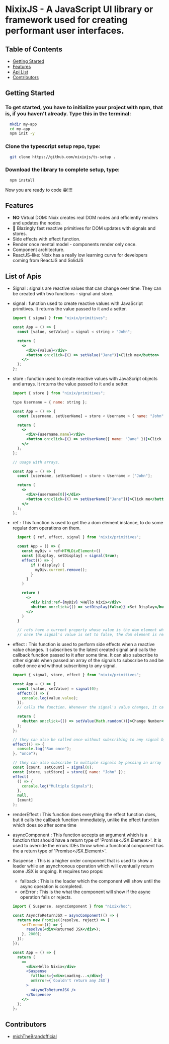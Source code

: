 # NixixJS - A JavaScript UI library or framework used for creating performant user interfaces.

## Table of Contents

- [Getting Started](#getting-started)
- [Features](#features)
- [Api List](#list-of-apis)
- [Contributors](#contributors)

## Getting Started

### To get started, you have to initialize your project with npm, that is, if you haven't already. Type this in the terminal:

```bash
  mkdir my-app
  cd my-app
  npm init -y
```

### Clone the typescript setup repo, type:

```bash
  git clone https://github.com/nixixjs/ts-setup .
```

### Download the library to complete setup, type:

```bash
  npm install
```

Now you are ready to code 😁!!!!

## Features

- **NO** Virtual DOM: Nixix creates real DOM nodes and efficiently renders and updates the nodes.
- 🚀 Blazingly fast reactive primitives for DOM updates with signals and stores.
- Side effects with effect function.
- Render once mental model - components render only once.
- Component architecture.
- ReactJS-like: Nixix has a really low learning curve for developers coming from ReactJS and SolidJS

## List of Apis

- Signal : signals are reactive values that can change over time. They can be created with two functions - signal and store.

- signal : function used to create reactive values with JavaScript primitives. It returns the value passed to it and a setter.

  ```jsx
  import { signal } from "nixix/primitives";

  const App = () => {
    const [value, setValue] = signal < string > "John";

    return (
      <>
        <div>{value}</div>
        <button on:click={() => setValue("Jane")}>Click me</button>
      </>
    );
  };
  ```

- store : function used to create reactive values with JavaScript objects and arrays. It returns the value passed to it and a setter.

  ```jsx
  import { store } from "nixix/primitives";

  type Username = { name: string };

  const App = () => {
    const [username, setUserName] = store < Username > { name: "John" };

    return (
      <>
        <div>{username.name}</div>
        <button on:click={() => setUserName({ name: "Jane" })}>Click me</button>
      </>
    );
  };

  // usage with arrays.

  const App = () => {
    const [username, setUserName] = store < Username > ["John"];

    return (
      <>
        <div>{username[0]}</div>
        <button on:click={() => setUserName(["Jane"])}>Click me</button>
      </>
    );
  };
  ```

- ref : This function is used to get the a dom element instance, to do some regular dom operations on them.

  ```jsx
    import { ref, effect, signal } from 'nixix/primitives';

    const App = () => {
      const myDiv = ref<HTMLDivElement>()
      const [display, setDisplay] = signal(true);
      effect(() => {
          if (!display) {
            myDiv.current.remove();
          }
        }
      )

      return (
        <>
          <div bind:ref={myDiv} >Hello Nixix</div>
          <button on:click={() => setDisplay(false)} >Set Display</button>
        </>
      )
    }

    // refs have a current property whose value is the dom element which has its bind:ref prop's value as that ref.
    // once the signal's value is set to false, the dom element is removed from the dom.
  ```

- effect : This function is used to perform side effects when a reactive value changes. It subscribes to the latest created signal and calls the callback function passed to it after some time. It can also subscribe to other signals when passed an array of the signals to subscribe to and be called once and without subscribing to any signal.

  ```jsx
  import { signal, store, effect } from "nixix/primitives";

  const App = () => {
    const [value, setValue] = signal(0);
    effect(() => {
      console.log(value.value);
    });
    // calls the function. Whenever the signal's value changes, it calls the function again.

    return (
      <button on:click={() => setValue(Math.random())}>Change Number</button>
    );
  };

  // they can also be called once without subscribing to any signal by passing 'once' as the second argument
  effect(() => {
    console.log("Ran once");
  }, "once");

  // they can also subscribe to multiple signals by passing an array of signals as the third argument
  const [count, setCount] = signal(0);
  const [store, setStore] = store({ name: "John" });
  effect(
    () => {
      console.log("Multiple Signals");
    },
    null,
    [count]
  );
  ```

- renderEffect : This function does everything the effect function does, but it calls the callback function immediately, unlike the effect function which does so after some time

- asyncComponent : This function accepts an argument which is a function that should have a return type of 'Promise<JSX.Element>'. It is used to override the errors IDEs throw when a functional component has the a return type of 'Promise<JSX.Element>'.

- Suspense : This is a higher order component that is used to show a loader while an asynchronous operation which will eventually return some JSX is ongoing. It requires two props:

  - fallback : This is the loader which the component will show until the async operation is completed.
  - onError : This is the what the component will show if the async operation fails or rejects.

  ```jsx
  import { Suspense, asyncComponent } from "nixix/hoc";

  const AsyncToReturnJSX = asyncComponent(() => {
    return new Promise((resolve, reject) => {
      setTimeout(() => {
        resolve(<div>Returned JSX</div>);
      }, 2000);
    });
  });

  const App = () => {
    return (
      <>
        <div>Hello Nixix</div>
        <Suspense
          fallback={<div>Loading...</div>}
          onError={`Couldn't return any JSX`}
        >
          <AsyncToReturnJSX />
        </Suspense>
      </>
    );
  };
  ```

## Contributors

- [michTheBrandofficial](https://github.com/michTheBrandofficial)
